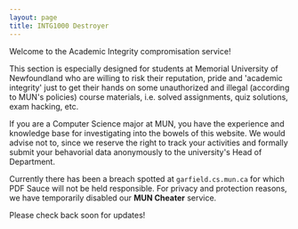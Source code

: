 ```yaml
---
layout: page
title: INTG1000 Destroyer
---
```


Welcome to the Academic Integrity compromisation service!

This section is especially designed for students at Memorial University of Newfoundland who are willing to risk their reputation, pride and 'academic integrity' just to get their hands on some unauthorized and illegal (according to MUN's policies) course materials, i.e. solved assignments, quiz solutions, exam hacking, etc.

If you are a Computer Science major at MUN, you have the experience and knowledge base for investigating into the bowels of this website. We would advise not to, since we reserve the right to track your activities and formally submit your behavorial data anonymously to the university's Head of Department.

Currently there has been a breach spotted at `garfield.cs.mun.ca` for which PDF Sauce will not be held responsible. For privacy and protection reasons, we have temporarily disabled our **MUN Cheater** service.

Please check back soon for updates!
